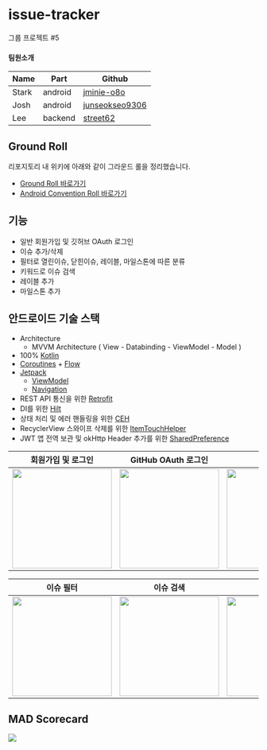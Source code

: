 # issue-tracker
그룹 프로젝트 #5
  
#### 팀원소개
|Name|Part|Github|
|---|---|---|
|Stark|android|[jminie-o8o](https://github.com/jminie-o8o)|
|Josh|android|[junseokseo9306](https://github.com/junseokseo9306)|
|Lee|backend|[street62](https://github.com/street62)|

## Ground Roll

리포지토리 내 위키에 아래와 같이 그라운드 롤을 정리했습니다.
- [Ground Roll 바로가기](https://github.com/jminie-o8o/issue-tracker/wiki/%EA%B7%B8%EB%9D%BC%EC%9A%B4%EB%93%9C-%EB%A1%A4)
- [Android Convention Roll 바로가기](https://github.com/jminie-o8o/issue-tracker/wiki/Android)


##  기능
- 일반 회원가입 및 깃허브 OAuth 로그인
- 이슈 추가/삭제
- 필터로 열린이슈, 닫힌이슈, 레이블, 마일스톤에 따른 분류
- 키워드로 이슈 검색
- 레이블 추가
- 마일스톤 추가

## 안드로이드 기술 스택
- Architecture
  - MVVM Architecture ( View - Databinding - ViewModel - Model )
- 100% [Kotlin](https://kotlinlang.org/)
- [Coroutines](https://developer.android.com/kotlin/coroutines) + [Flow](https://developer.android.com/kotlin/flow)
- [Jetpack](https://developer.android.com/jetpack)
  - [ViewModel](https://developer.android.com/topic/libraries/architecture/viewmodel?gclid=CjwKCAjwq5-WBhB7EiwAl-HEkrzYCgxFBbYLSC4yenlZRy5NtxWbTHP-xThSz_yMY_JUTl3TCklhnBoCDIcQAvD_BwE&gclsrc=aw.ds)
  - [Navigation](https://developer.android.com/guide/navigation)
- REST API 통신을 위한 [Retrofit](https://square.github.io/retrofit/)
- DI를 위한 [Hilt](https://developer.android.com/training/dependency-injection/hilt-android)
- 상태 처리 및 에러 핸들링을 위한 [CEH](https://kotlinlang.org/docs/exception-handling.html#coroutineexceptionhandler)
- RecyclerView 스와이프 삭제를 위한 [ItemTouchHelper](https://developer.android.com/reference/androidx/recyclerview/widget/ItemTouchHelper.Callback)
- JWT 앱 전역 보관 및 okHttp Header 추가를 위한 [SharedPreference](https://developer.android.com/reference/androidx/recyclerview/widget/ItemTouchHelper.Callback)


| 회원가입 및 로그인  | GitHub OAuth 로그인 | 이슈 추가 | 이슈 닫기 |
|:--------:|:--------:|:--------:|:--------:|
| <img src=https://user-images.githubusercontent.com/79504043/177956772-aebe64bd-bd47-4169-b9cf-1451230d2621.gif width=200> | <img src=https://user-images.githubusercontent.com/79504043/177988707-c8965b34-8f7c-4880-9ff4-62dd6c3129bc.gif width=200> | <img src=https://user-images.githubusercontent.com/79504043/177959254-09b40b46-abdd-4479-8300-19c443ab0907.gif width=200> | <img src=https://user-images.githubusercontent.com/79504043/177958085-562789ac-412f-4346-b292-2a7bd6f6ccb8.gif width=200> |

| 이슈 필터 | 이슈 검색 | 레이블  | 마일스톤 추가 |
|:--------:|:--------:|:--------:|:--------:|
| <img src=https://user-images.githubusercontent.com/79504043/177961096-11f8f782-cc30-4bba-b5ac-916cb3dc4653.gif width=200> | <img src=https://user-images.githubusercontent.com/79504043/177962476-bf6a537d-d59e-4ecf-99da-7c0015af883a.gif width=200> | <img src=https://user-images.githubusercontent.com/79504043/177966815-7abcda81-aca1-487d-bd36-847e304eacf8.gif width=200> | <img src=https://cdn.discordapp.com/attachments/985744748759359498/994909627873505320/milestoneadd.gif width=200> |

## MAD Scorecard
<img src="https://user-images.githubusercontent.com/79504043/177989379-37cf40dc-0e11-4944-a1a9-8a3ee113065b.png">  


